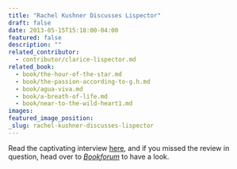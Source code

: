 ```yaml
---
title: "Rachel Kushner Discusses Lispector"
draft: false
date: 2013-05-15T15:18:00-04:00
featured: false
description: ""
related_contributor:
  - contributor/clarice-lispector.md
related_book:
  - book/the-hour-of-the-star.md
  - book/the-passion-according-to-g.h.md
  - book/agua-viva.md
  - book/a-breath-of-life.md
  - book/near-to-the-wild-heart1.md
images:
featured_image_position: 
_slug: rachel-kushner-discusses-lispector
---
```


Read the captivating interview [here](http://www.salon.com/2013/05/15/rachel_kushner_i_am_writing_for_pleasure_partner/singleton/), and if you missed the review in question, head over to [_Bookforum_](http://www.bookforum.com/inprint/019_04/10575) to have a look. 

